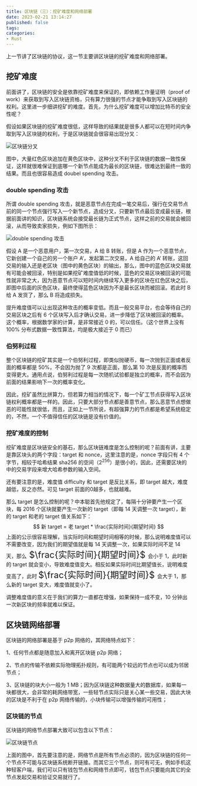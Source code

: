```yaml
---
title: 区块链（三）：挖矿难度和网络部署
date: 2023-02-21 13:14:27
published: false
tags:
categories:
- Rust
---
```


上一节讲了区块链的协议，这一节主要讲区块链的挖矿难度和网络部署。

<!--more-->

## 挖矿难度

前面讲了，区块链的安全是依靠挖矿难度来保证的，即依赖工作量证明（proof of work）来获取到写入区块链资格，只有算力很强的节点才能争取到写入区块链的权利。这里进一步细讲挖矿的难度。首先，为什么挖矿难度可以增加比特币的安全性呢？

假设如果区块链的挖矿难度很低，这样导致的结果就是很多人都可以在短时间内争取到写入区块链的权利，于是区块链就会很容易出现分叉：

![区块链分叉](https://www.jackhuang.cc/svg/blokchain-mang-forks.svg)

图中，大量红色区块追加在黄色区块中，这种分叉不利于区块链的数据一致性保证，这样就很难保证到底哪一个新节点能成为最长的区块链，很难达到最终一致的结果。而且也很容易造成 doubel spending 攻击。



### double  spending 攻击

所谓 double spending 攻击，就是恶意节点在完成一笔交易后，强行在交易节点前的同一个节点强行写入一个新节点，造成分叉，只要新节点最后变成最长链，根据前面讲的知识，区块链系统会接受最长链为正式节点，这样之前的交易就会被回滚，从而导致卖家损失，例如下图所示：

![double spending 攻击](https://www.jackhuang.cc/svg/double-spending-attack.svg)

假设 A 是一个恶意用户，第一次交易，A 给 B 转账，但是 A 作为一个恶意节点，它新创建一个自己的另一个账户 A‘，发起第二次交易，A 给自己的 A‘ 转账，这回交易的输入还是老区块（图中的黄色区块）的输出，那么，图中的蓝色区块交易就有可能会被回滚，特别是如果挖矿难度值低的时候，蓝色的交易区块被回滚的可能性就非常之大，因为恶意节点可以短时间内继续写入更多的区块在红色区块之后，即图中后面的灰色区块，最终使得蓝色区块因为不是最长区块而被回滚。若此时 B 给 A 发货了，那么 B 将造成损失。

提升难度值可以让出现这种攻击的概率变低。而且一般交易平台，也会等待自己的交易区块之后有 6 个区块写入后才确认交易，进一步降低了区块被回滚的概率。这个概率，根据数学家的计算，是非常接近 0 的，可以信任。（这个世界上没有 100% 分布式数据一致性算法，均是极大接近于 0 而已）



### 伯努利过程

整个区块链的挖矿其实是一个伯努利过程，即类似抛硬币，每一次抛到正面或者反面的概率都是 50%，不会因为抛了 9 次都是正面，那么第 10 次是反面的概率而变得更大。通用点说，伯努利过程是每一次随机试验都是独立的概率，而不会因为前面的结果影响下一次的概率变化。

因此，挖矿虽然比拼算力，但若算力相当的情况下，每一个矿工节点获得写入区块链权利概率都是一样的。因此，只要大部分节点都是善意节点，那么恶意节点想做恶的可能性就很低，而且，正如上一节所说，有超强算力的节点都是希望系统稳定的，不然，一个不值得信任的区块链是没有价值的。



### 挖矿难度的控制

挖矿难度是区块链安全的基石，那么区块链难度是怎么控制的呢？前面有讲，主要是靠区块头的两个字段：target 和 nonce，这里注意的是，nonce 字段只有 4 个字节，相较于哈希结果 sha256 的空间（2<sup>256</sup>）是很小的，因此，还需要区块的中的交易字段来增大哈希参数的输入空间。

还有要注意的是，难度值 difficulty 和 target 是反比关系，即 target 越大，难度越低，反之亦然。可见 target 前面的0越多，也就越难。

那么 target 是怎么控制的呢？中本聪首先他规定了，每隔十分钟要产生一个区块，每 2016 个区块就要产生一次新的 target（即每 14 天调整一次 target），新的 target 和老的 target 值关系如下：
$$
新 target = 老 target * \frac{实际时间}{期望时间}
$$
上面的公示很容易理解，当实际时间和期望时间相等的时候，那么说明难度值可以不需要改变，因为我们的期望值就是每 14 天调整一次，如果实际时间不足 14 天，那么<font size=5> $\frac{实际时间}{期望时间}$ </font>会小于 1，此时新的 target 就会变小，导致难度值变大。相反如果实际时间比期望值长，说明难度变高了，此时 <font size=5>$\frac{实际时间}{期望时间}$ </font>会大于 1，那么新的 target 变大，难度值就变小了。

调整难度值的意义在于我们的算力一直都在增强，如果保持一成不变，10 分钟出一次新区块的频率就难以保证。



## 区块链网络部署

区块链的网络部署是基于 p2p 网络的，其网络特点如下：

1、任何节点都是随意加入和离开区块链 p2p 网络；

2、节点的传输不依赖实际物理拓扑规则，有可能两个较远的节点也可以成为邻居节点；

3、区块链的块大小一般为 1 MB；因为区块链这种数据量大的数据库，如果每一块都很大，会非常的耗网络带宽，一些轻节点实际只是关心某一些交易，因此大块的区块是不利于在 p2p 网络传输的，小块传输可以增强传输的可用性；

### 区块链的节点

区块链的网络节点部署大致可以包含以下节点：

![区块链节点](https://www.jackhuang.cc/svg/blockchain-nodes.svg)

上面的图中，首先要注意的是，网络节点是所有节点必须的，因为区块链的任何一个节点不可能与区块链系统断开链接。而其它三个节点，则可有可无，例如手机这种轻客户端，我们可以只有钱包节点和网络节点即可，钱包节点只要能向其它的全节点发起交易和验证交易就行了。
